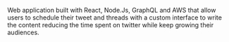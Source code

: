 Web application built with React, Node.Js, GraphQL and AWS that allow users to schedule their tweet and threads with a custom interface to write the content reducing the time spent on twitter while keep growing their audiences.
